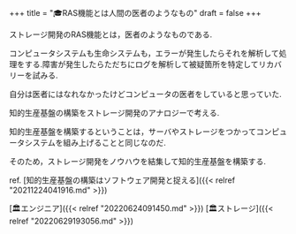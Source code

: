 +++
title = "🎓RAS機能とは人間の医者のようなもの"
draft = false
+++

ストレージ開発のRAS機能とは，医者のようなものである.

コンピュータシステムも生命システムも，エラーが発生したらそれを解析して処理をする.障害が発生したらただちにログを解析して被疑箇所を特定してリカバリーを試みる.

自分は医者にはなれなかったけどコンピュータの医者をしていると思っていた.

知的生産基盤の構築をストレージ開発のアナロジーで考える.

知的生産基盤を構築するということは，サーバやストレージをつかってコンピュータシステムを組み上げることと同じなのだ.

そのため，ストレージ開発をノウハウを結集して知的生産基盤を構築する.

ref. [知的生産基盤の構築はソフトウェア開発と捉える]({{< relref "20211224041916.md" >}})

[🏛エンジニア]({{< relref "20220624091450.md" >}}) [🏛ストレージ]({{< relref "20220629193056.md" >}})
